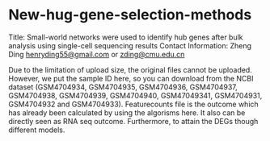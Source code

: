 # New-hug-gene-selection-methods
Title: Small-world networks were used to identify hub genes after bulk analysis using single-cell sequencing results
Contact Information: Zheng Ding henryding55@gmail.com or zding@cmu.edu.cn

Due to the limitation of upload size, the original files cannot be uploaded. However, we put the sample ID here, so you can download from the NCBI dataset (GSM4704934, GSM4704935, GSM4704936, GSM4704937, GSM4704938, GSM4704939, GSM4704940, GSM47049341, GSM4704931, GSM4704932 and GSM4704933).
Featurecounts file is the outcome which has already been calculated by using the algorisms here. It also can be directly seen as RNA seq outcome. Furthermore, to attain the DEGs though different models.
